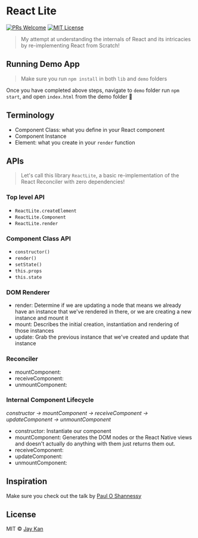 # React Lite
[![PRs Welcome][prs-badge]][prs]
[![MIT License][license-badge]][license]

> My attempt at understanding the internals of React and its intricacies by re-implementing React from Scratch!

## Running Demo App
> Make sure you run `npm install` in both `lib` and `demo` folders

Once you have completed above steps, navigate to `demo` folder run `npm start`, and open `index.html` from the demo folder :rocket:

## Terminology 
- Component Class: what you define in your React component
- Component Instance
- Element: what you create in your `render` function

## APIs
> Let's call this library `ReactLite`, a basic re-implementation of the React Reconciler with zero dependencies!

### Top level API
- `ReactLite.createElement`
- `ReactLite.Component`
- `ReactLite.render`

### Component Class API
- `constructor()`
- `render()`
- `setState()`
- `this.props`
- `this.state`

### DOM Renderer 
- render: Determine if we are updating a node that means we already have an instance that we've rendered in there, or we are creating a new instance and mount it
- mount: Describes the initial creation, instantiation and rendering of those instances
- update: Grab the previous instance that we've created and update that instance

### Reconciler
- mountComponent:
- receiveComponent: 
- unmountComponent:

### Internal Component Lifecycle
*constructor -> mountComponent -> receiveComponent -> updateComponent -> unmountComponent*

- constructor: Instantiate our component
- mountComponent: Generates the DOM nodes or the React Native views and doesn't actually do anything with them just returns them out.
- receiveComponent: 
- updateComponent:
- unmountComponent: 

## Inspiration 
Make sure you check out the talk by [Paul O Shannessy](https://www.youtube.com/watch?v=_MAD4Oly9yg)

## License
MIT © [Jay Kan](https://github.com/JayKan)

[prs-badge]: https://img.shields.io/badge/PRs-welcome-brightgreen.svg?style=flat-square
[prs]: https://github.com/JayKan/react-lite/pulls
[license-badge]: https://img.shields.io/npm/l/express.svg?style=flat-square
[license]: https://github.com/JayKan/react-lite/blob/master/LICENSE